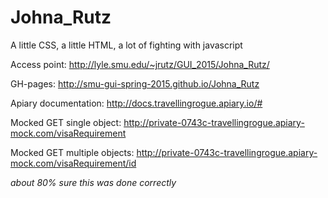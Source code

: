 # Johna_Rutz
A little CSS, a little HTML, a lot of fighting with javascript


Access point: http://lyle.smu.edu/~jrutz/GUI_2015/Johna_Rutz/

GH-pages: http://smu-gui-spring-2015.github.io/Johna_Rutz

Apiary documentation: http://docs.travellingrogue.apiary.io/#

Mocked GET single object: http://private-0743c-travellingrogue.apiary-mock.com/visaRequirement

Mocked GET multiple objects: http://private-0743c-travellingrogue.apiary-mock.com/visaRequirement/id

*about 80% sure this was done correctly*